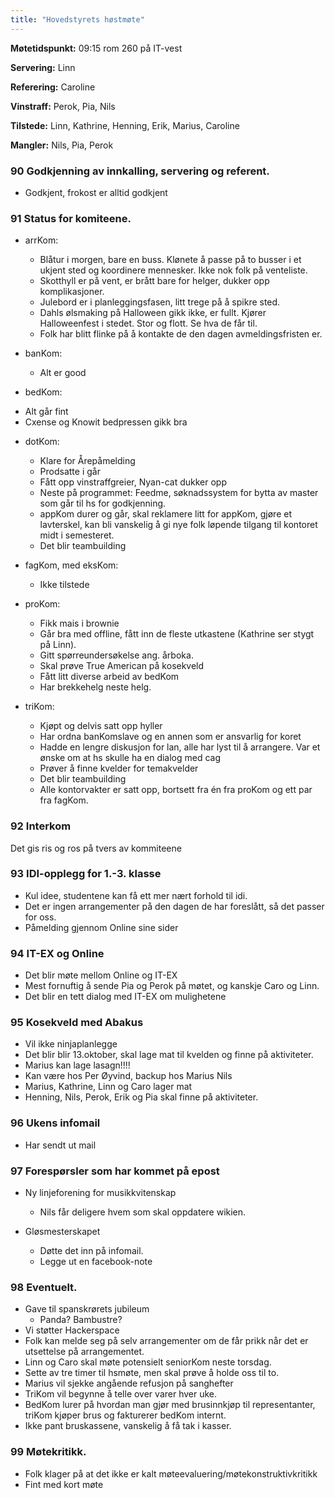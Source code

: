 ```yaml
---
title: "Hovedstyrets høstmøte"
---
```


**Møtetidspunkt:** 09:15 rom 260 på IT-vest

**Servering:** Linn

**Referering:** Caroline

**Vinstraff:** Perok, Pia, Nils

**Tilstede:** Linn, Kathrine, Henning, Erik, Marius, Caroline

**Mangler:** Nils, Pia, Perok

### 90 Godkjenning av innkalling, servering og referent.

* Godkjent, frokost er alltid godkjent

### 91 Status for komiteene.

- arrKom:

    * Blåtur i morgen, bare en buss. Klønete å passe på to busser i et ukjent sted og koordinere mennesker. Ikke nok folk på venteliste.
    * Skotthyll er på vent, er brått bare for helger, dukker opp komplikasjoner.
    * Julebord er i planleggingsfasen, litt trege på å spikre sted. 
    * Dahls ølsmaking på Halloween gikk ikke, er fullt. Kjører Halloweenfest i stedet. Stor og flott. Se hva de får til. 
    * Folk har blitt flinke på å kontakte de den dagen avmeldingsfristen er. 

- banKom:

    * Alt er good

- bedKom:

* Alt går fint
* Cxense og Knowit bedpressen gikk bra

- dotKom:

    * Klare for Årepåmelding
    * Prodsatte i går
    * Fått opp vinstraffgreier, Nyan-cat dukker opp
    * Neste på programmet: Feedme, søknadssystem for bytta av master som går til hs for godkjenning. 
    * appKom durer og går, skal reklamere litt for appKom, gjøre et lavterskel, kan bli vanskelig å gi nye folk løpende tilgang til kontoret midt i semesteret. 
    * Det blir teambuilding

- fagKom, med eksKom: 

    * Ikke tilstede

- proKom:

    * Fikk mais i brownie
    * Går bra med offline, fått inn de fleste utkastene (Kathrine ser stygt på Linn). 
    * Gitt spørreundersøkelse ang. årboka. 
    * Skal prøve True American på kosekveld
    * Fått litt diverse arbeid av bedKom
    * Har brekkehelg neste helg. 

- triKom:

    * Kjøpt og delvis satt opp hyller 
    * Har ordna banKomslave og en annen som er ansvarlig for koret
    * Hadde en lengre diskusjon for lan, alle har lyst til å arrangere. Var et ønske om at hs skulle ha en dialog med cag
    * Prøver å finne kvelder for temakvelder
    * Det blir teambuilding
    * Alle kontorvakter er satt opp, bortsett fra én fra proKom og ett par fra fagKom.

### 92 Interkom

Det gis ris og ros på tvers av kommiteene

### 93 IDI-opplegg for 1.-3. klasse

* Kul idee, studentene kan få ett mer nært forhold til idi. 
* Det er ingen arrangementer på den dagen de har foreslått, så det passer for oss. 
* Påmelding gjennom Online sine sider

### 94 IT-EX og Online

* Det blir møte mellom Online og IT-EX 
* Mest fornuftig å sende Pia og Perok på møtet, og kanskje Caro og Linn. 
* Det blir en tett dialog med IT-EX om mulighetene

### 95 Kosekveld med Abakus

* Vil ikke ninjaplanlegge
* Det blir blir 13.oktober, skal lage mat til kvelden og finne på aktiviteter. 
* Marius kan lage lasagn!!!! 
* Kan være hos Per Øyvind, backup hos Marius Nils
* Marius, Kathrine, Linn og Caro lager mat
* Henning, Nils, Perok, Erik og Pia skal finne på aktiviteter.

### 96 Ukens infomail

* Har sendt ut mail

### 97 Forespørsler som har kommet på epost

* Ny linjeforening for musikkvitenskap
    * Nils får deligere hvem som skal oppdatere wikien. 

* Gløsmesterskapet
    * Døtte det inn på infomail. 
    * Legge ut en facebook-note

### 98 Eventuelt.

* Gave til spanskrørets jubileum 
    * Panda? Bambustre? 
* Vi støtter Hackerspace
* Folk kan melde seg på selv arrangementer om de får prikk når det er utsettelse på arrangementet. 
* Linn og Caro skal møte potensielt seniorKom neste torsdag. 
* Sette av tre timer til hsmøte, men skal prøve å holde oss til to.
* Marius vil sjekke angående refusjon på sanghefter
* TriKom vil begynne å telle over varer hver uke. 
* BedKom lurer på hvordan man gjør med brusinnkjøp til representanter, triKom kjøper brus og fakturerer bedKom internt. 
* Ikke pant bruskassene, vanskelig å få tak i kasser. 


### 99 Møtekritikk.

* Folk klager på at det ikke er kalt møteevaluering/møtekonstruktivkritikk
* Fint med kort møte